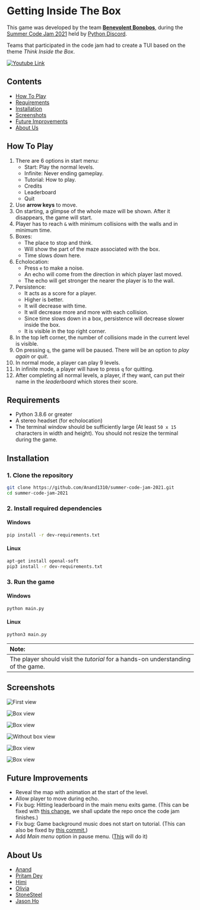 # Getting Inside The Box

This game was developed by the team [**Benevolent Bonobos**](#About-Us), during the [Summer Code Jam 2021](https://pythondiscord.com/events/code-jams/8/) held by [Python Discord](https://discord.com/invite/python).

Teams that participated in the code jam had to create a TUI based on the theme _Think Inside the Box_.

[![Youtube Link](http://img.youtube.com/vi/ERME3fjnfFE/0.jpg)](http://www.youtube.com/watch?v=ERME3fjnfFE "Getting Inside The Box")


## Contents
- [How To Play](#how-to-play)
- [Requirements](#requirements)
- [Installation](#installation)
- [Screenshots](#screenshots)
- [Future Improvements](#future-improvements)
- [About Us](#about-us)


<!--- This can go now that How To Play covers everything
### Normal mode

- with 9 levels

### Infinite mode

- with infinite levels
- no ending
- press `q` to quit --->

## How To Play
<!-- Insert the tutorial we made in the game here?-->
<!-- The video goes here? -->
1. There are 6 options in start menu:
    - Start: Play the normal levels.
    - Infinite: Never ending gameplay.
    - Tutorial: How to play.
    - Credits
    - Leaderboard
    - Quit
2. Use **arrow keys** to move.
3. On starting, a glimpse of the whole maze will be shown. After it disappears, the game will start.
4. Player has to reach `&` with minimum collisions with the walls and in minimum time.
5. Boxes:
    - The place to stop and think.
    - Will show the part of the maze associated with the box.
    - Time slows down here.
6. Echolocation:
    - Press `e` to make a noise.
    - An echo will come from the direction in which player last moved.
    - The echo will get stronger the nearer the player is to the wall.
7. Persistence:
    - It acts as a score for a player.
    - Higher is better.
    - It will decrease with time.
    - It will decrease more and more with each collision.
    - Since time slows down in a box, persistence will decrease slower inside the box.
    - It is visible in the top right corner.
8. In the top left corner, the number of collisions made in the current level is visible.
9. On pressing `q`, the game will be paused. There will be an option to _play again_ or _quit_.
10. In normal mode, a player can play 9 levels.
11. In infinite mode, a player will have to press `q` for quitting.
12. After completing all normal levels, a player, if they want, can put their name in the _leaderboard_ which stores their score.

## Requirements

- Python 3.8.6 or greater
- A stereo headset (for echolocation)
- The terminal window should be sufficiently large (At least `50 x 15` characters in width and height). You should not resize the terminal during the game.

## Installation

### 1. Clone the repository

```sh
git clone https://github.com/Anand1310/summer-code-jam-2021.git
cd summer-code-jam-2021
```

### 2. Install required dependencies

#### Windows
<!-- Not sure about Mac-->
```sh
pip install -r dev-requirements.txt
```

#### Linux

```sh
apt-get install openal-soft
pip3 install -r dev-requirements.txt
```

### 3. Run the game

#### Windows

```sh
python main.py
```

#### Linux

```sh
python3 main.py
```
| Note: |
| :--- |
|The player should visit the _tutorial_ for a hands-on understanding of the game.|

## Screenshots

![First view](images/first_view.png)

![Box view](images/box_view.png)

![Box view](images/box_view3.png)

![Without box view](images/without_box.png)

![Box view](images/box_view2.png)

![Box view](images/gameplay.gif)

## Future Improvements


- Reveal the map with animation at the start of the level.
- Allow player to move during echo.
- Fix bug: Hitting leaderboard in the main menu exits game. (This can be fixed with [this change](https://github.com/pritam-dey3/summer-code-jam-2021/commit/64eb2852514e91749fe706433363a8941d290d6c), we shall update the repo once the code jam finishes.)
- Fix bug: Game background music does not start on tutorial. (This can also be fixed by [this commit.](https://github.com/pritam-dey3/summer-code-jam-2021/commit/a010bab5a2360cf26d99b25f5f185ef5a578b67d))
- Add _Main menu_ option in pause menu. ([This](https://github.com/pritam-dey3/summer-code-jam-2021/commit/3368968c668307b36278629b75b02433fca18592) will do it)

## About Us


<!--Add your own github link here-->
- [Anand](https://github.com/Anand1310)
- [Pritam Dey](https://github.com/pritam-dey3)
- [Himi](https://github.com/hizv)
- [Olivia](https://github.com/OliviaVespera)
- [StoneSteel](https://github.com/StoneSteel27)
- [Jason Ho](https://github.com/Jason11ookJJ)
